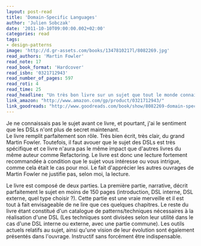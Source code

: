 ```yaml
---
layout: post-read
title: 'Domain-Specific Languages'
author: 'Julien Sobczak'
date: '2011-10-10T09:00:00.002+02:00'
categories: read
tags:
- design-patterns
image: 'http://d.gr-assets.com/books/1347810217l/8082269.jpg'
read_authors: 'Martin Fowler'
read_note: 17
read_book_format: 'Hardcover'
read_isbn: '0321712943'
read_number_of_pages: 597
read_roti: 4
read_time: 25
read_headline: "Un très bon livre sur un sujet que tout le monde connait implicitement mais dont peu de personnes s'intéressent réellement. Ce livre m'a fait beaucoup réfléchir et continue de s'avérer très pratique. Comprendre les DSLs est un outil indispensable posséder et ce livre est le meilleur moyen d'y parvenir."
link_amazon: "http://www.amazon.com/gp/product/0321712943/"
link_goodreads: "http://www.goodreads.com/book/show/8082269-domain-specific-languages"
---
```



Je ne connaissais pas le sujet avant ce livre, et pourtant, j'ai le sentiment que les DSLs n'ont plus de secret maintenant. <br/> Le livre remplit parfaitement son rôle. Très bien écrit, très clair, du grand Martin Fowler. Toutefois, il faut avouer que le sujet des DSLs est très spécifique et ce livre n'aura pas le même impact que d'autres livres du même auteur comme Refactoring. Le livre est donc une lecture fortement recommandée à condition que le sujet vous intéresse ou vous intrigue, comme cela était le cas pour moi. Le fait d'apprécier les autres ouvrages de Martin Fowler ne justifie pas, selon moi, la lecture.

Le livre est composé de deux parties. La première partie, narrative, décrit parfaitement le sujet en moins de 150 pages (introduction, DSL interne, DSL externe, quel type choisir ?). Cette partie est une vraie merveille et il est tout à fait envisageable de ne lire que ces quelques chapitres. Le reste du livre étant constitué d'un catalogue de patterns/techniques nécessaires à la réalisation d'une DSL (Les techniques sont divisées selon leur utilité dans le cas d'une DSL interne ou externe, avec une partie commune). Les outils actuels relatifs au sujet, ainsi qu'une vision de leur évolution sont également présentés dans l'ouvrage. Instructif sans forcément être indispensable.

